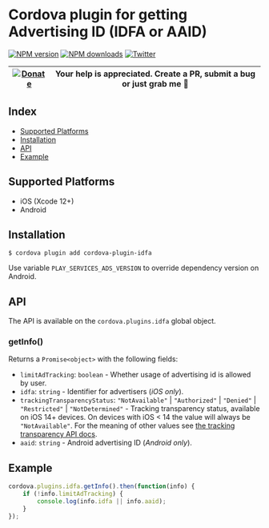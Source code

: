 # Cordova plugin for getting Advertising ID (IDFA or AAID)

[![NPM version][npm-version]][npm-url] [![NPM downloads][npm-downloads]][npm-url] [![Twitter][twitter-follow]][twitter-url]

| [![Donate](https://www.paypalobjects.com/en_US/i/btn/btn_donateCC_LG.gif)][donate-url] | Your help is appreciated. Create a PR, submit a bug or just grab me :beer: |
|-|-|

## Index

<!-- MarkdownTOC levels="2" autolink="true" -->

- [Supported Platforms](#supported-platforms)
- [Installation](#installation)
- [API](#api)
- [Example](#example)

<!-- /MarkdownTOC -->

## Supported Platforms

- iOS (Xcode 12+)
- Android

## Installation

    $ cordova plugin add cordova-plugin-idfa

Use variable `PLAY_SERVICES_ADS_VERSION` to override dependency version on Android.

## API

The API is available on the `cordova.plugins.idfa` global object.

### getInfo()

Returns a `Promise<object>` with the following fields:

- `limitAdTracking`: `boolean` - Whether usage of advertising id is allowed by user.
- `idfa`: `string` - Identifier for advertisers (_iOS only_).
- `trackingTransparencyStatus`: `"NotAvailable"` | `"Authorized"` | `"Denied"` | `"Restricted"` | `"NotDetermined"` -
   Tracking transparency status, available on iOS 14+ devices. On devices with iOS < 14 the value will always be
   `"NotAvailable"`. For the meaning of other values see [the tracking transparency API docs][tracking-transparency-api].
- `aaid`: `string` - Android advertising ID (_Android only_).

## Example

```js
cordova.plugins.idfa.getInfo().then(function(info) {
    if (!info.limitAdTracking) {
        console.log(info.idfa || info.aaid);
    }
});
```

[npm-url]: https://www.npmjs.com/package/cordova-plugin-idfa
[npm-version]: https://img.shields.io/npm/v/cordova-plugin-idfa.svg
[npm-downloads]: https://img.shields.io/npm/dm/cordova-plugin-idfa.svg
[twitter-url]: https://twitter.com/chemerisuk
[twitter-follow]: https://img.shields.io/twitter/follow/chemerisuk.svg?style=social&label=Follow%20me
[donate-url]: https://www.paypal.com/cgi-bin/webscr?cmd=_s-xclick&hosted_button_id=E62XVSR3XUGDE&source=url
[tracking-transparency-api]: https://developer.apple.com/documentation/apptrackingtransparency/attrackingmanagerauthorizationstatus
